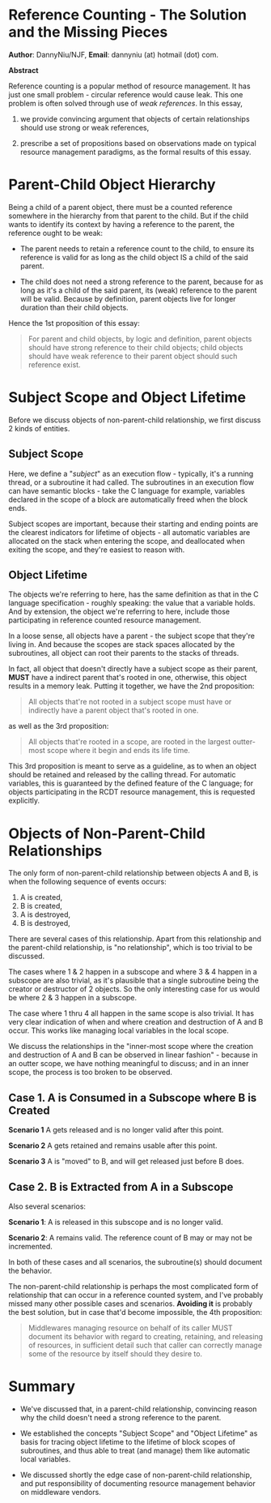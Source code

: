 Reference Counting - The Solution and the Missing Pieces
========================================================

**Author**: DannyNiu/NJF, **Email**: dannyniu (at) hotmail (dot) com.

**Abstract**

Reference counting is a popular method of resource management. It has just
one small problem - circular reference would cause leak. This one problem
is often solved through use of *weak references*. In this essay, 

1. we provide convincing argument that objects of certain relationships should 
   use strong or weak references,

2. prescribe a set of propositions based on observations made on typical
   resource management paradigms, as the formal results of this essay.

Parent-Child Object Hierarchy
=============================

Being a child of a parent object, there must be a counted reference somewhere
in the hierarchy from that parent to the child. But if the child wants to 
identify its context by having a reference to the parent, the reference ought
to be weak:

- The parent needs to retain a reference count to the child, to ensure its
  reference is valid for as long as the child object IS a child of the
  said parent.

- The child does not need a strong reference to the parent, because for as long
  as it's a child of the said parent, its (weak) reference to the parent 
  will be valid. Because by definition, parent objects live for longer duration
  than their child objects.

Hence the 1st proposition of this essay:

> For parent and child objects, by logic and definition, parent objects should
> have strong reference to their child objects; child objects should have weak
> reference to their parent object should such reference exist.

Subject Scope and Object Lifetime
=================================

Before we discuss objects of non-parent-child relationship, we first discuss
2 kinds of entities.

Subject Scope
-------------

Here, we define a "*subject*" as an execution flow - typically, it's a running
thread, or a subroutine it had called. The subroutines in an execution flow
can have semantic blocks - take the C language for example, variables declared
in the scope of a block are automatically freed when the block ends.

Subject scopes are important, because their starting and ending points are
the clearest indicators for lifetime of objects - all automatic variables are
allocated on the stack when entering the scope, and deallocated when exiting 
the scope, and they're easiest to reason with.

Object Lifetime
---------------

The objects we're referring to here, has the same definition as that in the
C language specification - roughly speaking: the value that a variable holds.
And by extension, the object we're referring to here, include those 
participating in reference counted resource management.

In a loose sense, all objects have a parent - the subject scope that they're
living in. And because the scopes are stack spaces allocated by the 
subroutines, all object can root their parents to the stacks of threads.

In fact, all object that doesn't directly have a subject scope as their parent,
**MUST** have a indirect parent that's rooted in one, otherwise, this object
results in a memory leak. Putting it together, we have the 2nd proposition:

> All objects that're not rooted in a subject scope must have or indirectly 
> have a parent object that's rooted in one. 

as well as the 3rd proposition:

> All objects that're rooted in a scope, are rooted in the largest outter-most
> scope where it begin and ends its life time.

This 3rd proposition is meant to serve as a guideline, as to when an object 
should be retained and released by the calling thread. For automatic variables,
this is guaranteed by the defined feature of the C language; for objects
participating in the RCDT resource management, this is requested explicitly.

Objects of Non-Parent-Child Relationships
=========================================

The only form of non-parent-child relationship between objects A and B, is when
the following sequence of events occurs:

1. A is created, 
2. B is created,
3. A is destroyed,
4. B is destroyed,

There are several cases of this relationship. Apart from this relationship and 
the parent-child relationship, is "no relationship", which is too trivial 
to be discussed.

The cases where 1 & 2 happen in a subscope and where 3 & 4 happen in a subscope
are also trivial, as it's plausible that a single subroutine being the creator
or destructor of 2 objects. So the only interesting case for us would be where
2 & 3 happen in a subscope.

The case where 1 thru 4 all happen in the same scope is also trivial. It has
very clear indication of when and where creation and destruction of A and B 
occur. This works like managing local variables in the local scope.

We discuss the relationships in the "inner-most scope where the creation and
destruction of A and B can be observed in linear fashion" - because in an
outter scope, we have nothing meaningful to discuss; and in an inner scope, 
the process is too broken to be observed.

Case 1. A is Consumed in a Subscope where B is Created
------------------------------------------------------

**Scenario 1** A gets released and is no longer valid after this point.

**Scenario 2** A gets retained and remains usable after this point.

**Scenario 3** A is "moved" to B, and will get released just before B does.

Case 2. B is Extracted from A in a Subscope
-------------------------------------------

Also several scenarios:

**Scenario 1**: A is released in this subscope and is no longer valid.

**Scenario 2**: A remains valid.
                The reference count of B may or may not be incremented.

In both of these cases and all scenarios, the subroutine(s) should document 
the behavior.

The non-parent-child relationship is perhaps the most complicated form of 
relationship that can occur in a reference counted system, and I've probably 
missed many other possible cases and scenarios. **Avoiding it** is probably the
best solution, but in case that'd become impossible, the 4th proposition:

> Middlewares managing resource on behalf of its caller MUST document its
> behavior with regard to creating, retaining, and releasing of resources,
> in sufficient detail such that caller can correctly manage some of the
> resource by itself should they desire to.

Summary
=======

- We've discussed that, in a parent-child relationship, convincing reason why
  the child doesn't need a strong reference to the parent. 

- We established the concepts "Subject Scope" and "Object Lifetime" as basis 
  for tracing object lifetime to the lifetime of block scopes of subroutines, 
  and thus able to treat (and manage) them like automatic local variables. 

- We discussed shortly the edge case of non-parent-child relationship, and put
  responsibility of documenting resource management behavior on middleware
  vendors.
